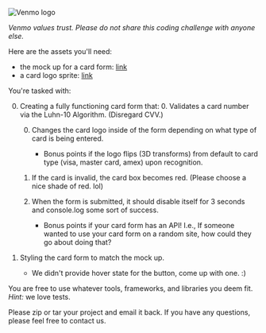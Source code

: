 ![Venmo logo](https://dl.dropboxusercontent.com/s/puvb3qyb272qo28/logoblue-233x44.png)

*Venmo values trust. Please do not share this coding challenge with anyone else.*

Here are the assets you'll need:

  * the mock up for a card form: [link](https://www.dropbox.com/s/1ahrwgnc29tr75r/card-form.png)
  * a card logo sprite: [link](https://www.dropbox.com/s/gbpuqpn8fm35rvl/cardlogos_sprite.png)


You're tasked with:

0. Creating a fully functioning card form that:
    0. Validates a card number via the Luhn-10 Algorithm. (Disregard CVV.)

    0. Changes the card logo inside of the form depending on what type of card is being entered.
        * Bonus points if the logo flips (3D transforms) from default to card type (visa, master card, amex) upon recognition.

    0. If the card is invalid, the card box becomes red. (Please choose a nice shade of red. lol)

    0. When the form is submitted, it should disable itself for 3 seconds and console.log some sort of success.
        * Bonus points if your card form has an API! I.e., If someone wanted to use
          your card form on a random site, how could they go about doing that?

0. Styling the card form to match the mock up.
    * We didn't provide hover state for the button, come up with one. :)

You are free to use whatever tools, frameworks, and libraries you deem fit. *Hint:* we love tests.

Please zip or tar your project and email it back. If you have any questions, please feel free to contact us.
